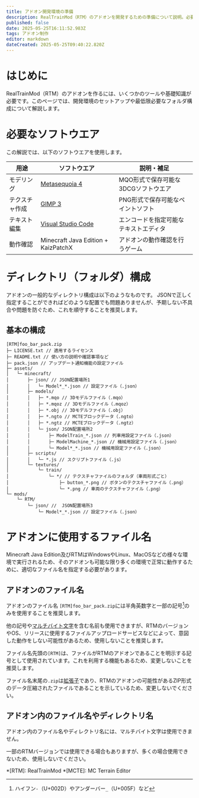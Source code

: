 ```yaml
---
title: アドオン開発環境の準備
description: RealTrainMod（RTM）のアドオンを開発するための準備について説明。必要な知識や、ソフトウエアまで具体的な構成の例を挙げて詳しく解説。
published: false
date: 2025-05-25T16:11:52.983Z
tags: アドオン制作
editor: markdown
dateCreated: 2025-05-25T09:40:22.820Z
---
```


# はじめに
RealTrainMod（RTM）のアドオンを作るには、いくつかのツールや基礎知識が必要です。このページでは、開発環境のセットアップや最低限必要なフォルダ構成について解説します。

# 必要なソフトウエア
この解説では、以下のソフトウエアを使用します。

| 用途           | ソフトウエア                                         | 説明・補足                             |
| -------------- | ---------------------------------------------------- | -------------------------------------- |
| モデリング     | [Metasequoia 4](https://www.metaseq.net/)            | MQO形式で保存可能な3DCGソフトウエア    |
| テクスチャ作成 | [GIMP 3](https://www.gimp.org/)                      | PNG形式で保存可能なペイントソフト      |
| テキスト編集   | [Visual Studio Code](https://code.visualstudio.com/) | エンコードを指定可能なテキストエディタ |
| 動作確認       | Minecraft Java Edition + KaizPatchX                  | アドオンの動作確認を行うゲーム         |


# ディレクトリ（フォルダ）構成
アドオンの一般的なディレクトリ構成は以下のようなものです。
JSONで正しく指定することができればどのような配置でも問題ありませんが、予期しない不具合や問題を防ぐため、これを順守することを推奨します。

## 基本の構成
```plaintext
[RTM]foo_bar_pack.zip
├─ LICENSE.txt // 適用するライセンス
├─ README.txt // 使い方の説明や確認事項など
├─ pack.json // アップデート通知機能の設定ファイル
├─ assets/
│   └─ minecraft/
│       ├─ json/ // JSON配置場所1
│       │   └─ Model*_*.json // 設定ファイル（.json）
│       ├─ models/
│       │   ├─ *.mqo // 3Dモデルファイル（.mqo）
│       │   ├─ *.mqoz // 3Dモデルファイル（.mqoz）
│       │   ├─ *.obj // 3Dモデルファイル（.obj）
│       │   ├─ *.ngto // MCTEブロックデータ（.ngto）
│       │   ├─ *.ngtz // MCTEブロックデータ（.ngtz）
│       │   └─ json/ JSON配置場所2
│       │       ├─ ModelTrain_*.json // 列車用設定ファイル（.json）
│       │       ├─ ModelMachine_*.json // 機械用設定ファイル（.json）
│       │       └─ Model*_*.json // 機械用設定ファイル（.json）
│       ├─ scripts/
│       │   └─ *.js // スクリプトファイル（.js）
│       └─ textures/
│           └─ train/
│               └─ */ // テクスチャファイルのフォルダ（車両形式ごと）
│                   ├─ button_*.png // ボタンのテクスチャファイル（.png）
│                   └─ *.png // 車両のテクスチャファイル（.png）
└─ mods/
    └─ RTM/
        └─ json/ //  JSON配置場所3
            └─ Model*_*.json // 設定ファイル（.json）
```

# アドオンに使用するファイル名
Minecraft Java Edition及びRTMはWindowsやLinux、MacOSなどの様々な環境で実行されるため、そのアドオンも可能な限り多くの環境で正常に動作するために、適切なファイル名を指定する必要があります。

## アドオンのファイル名
アドオンのファイル名 `[RTM]foo_bar_pack.zip`には半角英数字と一部の記号[^1]のみを使用することを推奨します。

他の記号や[マルチバイト文字](https://ja.wikipedia.org/wiki/%E3%83%9E%E3%83%AB%E3%83%81%E3%83%90%E3%82%A4%E3%83%88%E6%96%87%E5%AD%97#%E6%96%87%E5%AD%97%E9%9B%86%E5%90%88%E3%81%AB%E3%81%8A%E3%81%91%E3%82%8B%E3%83%9E%E3%83%AB%E3%83%81%E3%83%90%E3%82%A4%E3%83%88%E6%96%87%E5%AD%97)を含む名前も使用できますが、RTMのバージョンやOS、リリースに使用するファイルアップロードサービスなどによって、意図した動作をしない可能性があるため、使用しないことを推奨します。

ファイル名先頭の`[RTM]`は、ファイルがRTMのアドオンであることを明示する記号として使用されています。これを利用する機能もあるため、変更しないことを推奨します。

ファイル名末尾の`.zip`は[拡張子](https://ja.wikipedia.org/wiki/%E6%8B%A1%E5%BC%B5%E5%AD%90)であり、RTMのアドオンの可能性があるZIP形式のデータ圧縮されたファイルであることを示しているため、変更しないでください。

## アドオン内のファイル名やディレクトリ名
アドオン内のファイル名やディレクトリ名には、マルチバイト文字は使用できません。

一部のRTMバージョンでは使用できる場合もありますが、多くの場合使用できないため、使用しないでください。

<!-- 
# 動作確認の手順
1. `mods/` に自作アドオンのフォルダを配置
2. Minecraft（RTM導入済）を起動
3. クリエイティブモードでアドオンが表示されるか確認
4. 配置して動作確認

# 次に読むべきページ
* [車両アドオンの構造](../targets/vehicle/overview.md)
* [MQOモデルのルール](../common/model.md)
* [config.json リファレンス](../reference/config-json.md)

# 補足
* JavaやForgeの知識は基本的に不要です
* ファイル名・拡張子は正確に（大文字小文字の違いに注意）
* ゲーム内で読み込まれない場合、`config.json` の書式ミスをチェック！
  -->

[^1]: ハイフン`-`（U+002D）やアンダーバー`_`（U+005F）など

*[RTM]: RealTrainMod
*[MCTE]: MC Terrain Editor